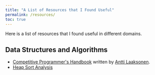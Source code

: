 ```yaml
---
title: "A List of Resources that I Found Useful"
permalink: /resources/
toc: true
---
```


Here is a list of resources that I found useful in different domains.

## Data Structures and Algorithms
* [Competitive Programmer's Handbook](https://cses.fi/book/book.pdf) written by [Antti Laaksonen](https://www.cs.helsinki.fi/u/ahslaaks/).
* [Heap Sort Analysis](http://www.cs.umd.edu/~meesh/351/mount/lectures/lect14-heapsort-analysis-part.pdf)
